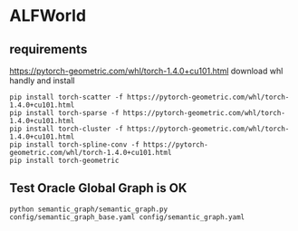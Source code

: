 # ALFWorld
## requirements
https://pytorch-geometric.com/whl/torch-1.4.0+cu101.html
download whl handly and install
```
pip install torch-scatter -f https://pytorch-geometric.com/whl/torch-1.4.0+cu101.html
pip install torch-sparse -f https://pytorch-geometric.com/whl/torch-1.4.0+cu101.html
pip install torch-cluster -f https://pytorch-geometric.com/whl/torch-1.4.0+cu101.html
pip install torch-spline-conv -f https://pytorch-geometric.com/whl/torch-1.4.0+cu101.html
pip install torch-geometric
```


## Test Oracle Global Graph is OK
```
python semantic_graph/semantic_graph.py config/semantic_graph_base.yaml config/semantic_graph.yaml
```